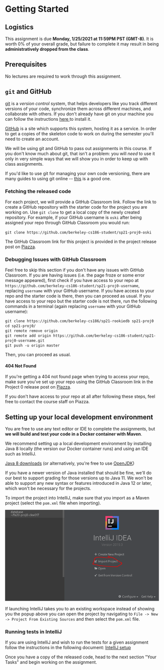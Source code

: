 # Getting Started

## Logistics

This assignment is due **Monday, 1/25/2021 at 11:59PM PST (GMT-8)**. It is worth 0% of your overall grade, but failure to complete it may result in being **administratively dropped from the class**.

## Prerequisites

No lectures are required to work through this assignment.

## `git` and GitHub

[git](https://en.wikipedia.org/wiki/Git) is a _version control_ system, that helps developers like you track different versions of your code, synchronize them across different machines, and collaborate with others. If you don't already have git on your machine you can follow the instructions [here ](https://git-scm.com/book/en/v2/Getting-Started-Installing-Git)to install it.

[GitHub](https://github.com) is a site which supports this system, hosting it as a service. In order to get a copies of the skeleton code to work on during the semester you'll need to create an account.

We will be using git and GitHub to pass out assignments in this course. If you don't know much about git, that isn't a problem: you will _need_ to use it only in very simple ways that we will show you in order to keep up with class assignments.

If you'd like to use git for managing your own code versioning, there are many guides to using git online -- [this](http://git-scm.com/book/en/v1/Getting-Started) is a good one.

### Fetching the released code

For each project, we will provide a GitHub Classroom link. Follow the link to create a GitHub repository with the starter code for the project you are working on. Use `git clone` to get a local copy of the newly created repository. For example, if your GitHub username is `oski` after being assigned your repo through GitHub Classroom you would run:

`git clone https://github.com/berkeley-cs186-student/sp21-proj0-oski`

The GitHub Classroom link for this project is provided in the project release post on [Piazza](https://piazza.com/class/kjoxqrf1eq04mr).

### Debugging Issues with GitHub Classroom

Feel free to skip this section if you don't have any issues with GitHub Classroom. If you are having issues \(i.e. the page froze or some error message appeared\), first check if you have access to your repo at `https://github.com/berkeley-cs186-student/sp21-proj0-username`, replacing `username` with your GitHub username. If you have access to your repo and the starter code is there, then you can proceed as usual. If you have access to your repo but the starter code is not there, run the following commands in a terminal \(again replacing `username` with your GitHub username\):

```text
git clone https://github.com/berkeley-cs186/sp21-rookiedb sp21-proj0
cd sp21-proj0/
git remote remove origin
git remote add origin https://github.com/berkeley-cs186-student/sp21-proj0-username.git
git push -u origin master
```

Then, you can proceed as usual.

#### 404 Not Found

If you're getting a 404 not found page when trying to access your repo, make sure you've set up your repo using the GitHub Classroom link in the Project 0 release post on [Piazza](https://piazza.com/class/kjoxqrf1eq04mr).

If you don't have access to your repo at all after following these steps, feel free to contact the course staff on Piazza.

## Setting up your local development environment

You are free to use any text editor or IDE to complete the assignments, but **we will build and test your code in a Docker container with Maven**.

We recommend setting up a local development environment by installing Java 8 locally \(the version our Docker container runs\) and using an IDE such as IntelliJ.

[Java 8 downloads](http://www.oracle.com/technetwork/java/javase/downloads/jdk8-downloads-2133151.html) \(or alternatively, you're free to use [OpenJDK](https://openjdk.java.net/install/)\)

If you have a newer version of Java installed that should be fine, we'll do our best to support grading for those versions up to Java 11. We won't be able to support any new syntax or features introduced in Java 12 or later, which won't be necessary for the projects.

To import the project into IntelliJ, make sure that you import as a Maven project \(select the `pom.xml` file when importing\).

![After hitting Import Project navigate to the pom.xml file and open it.](../../.gitbook/assets/image%20%284%29%20%283%29.png)

If launching IntelliJ takes you to an existing workspace instead of showing you the popup above you can open the project by navigating to `File -> New -> Project From Existing Sources` and then select the `pom.xml` file.

### Running tests in IntelliJ

If you are using IntelliJ and wish to run the tests for a given assignment follow the instructions in the following document: [IntelliJ setup](https://github.com/berkeley-cs186/sp21-rookiedb/blob/master/intellij-test-setup.md)

Once you have a copy of the released code, head to the next section "Your Tasks" and begin working on the assignment.


